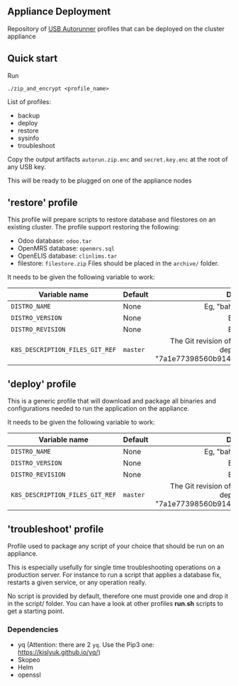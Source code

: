 ## Appliance Deployment

Repository of [USB Autorunner](https://github.com/mekomsolutions/appliance-os/tree/master/roles/usb_autorunner) profiles that can be deployed on the cluster appliance

## Quick start

Run
```
./zip_and_encrypt <profile_name>
```

List of profiles:
- backup
- deploy
- restore
- sysinfo
- troubleshoot

Copy the output artifacts `autorun.zip.enc` and `secret.key.enc` at the root of any USB key.

This will be ready to be plugged on one of the appliance nodes

## 'restore' profile

This profile will prepare scripts to restore database and filestores on an existing cluster.
The profile support restoring the following:
- Odoo database: `odoo.tar`
- OpenMRS database: `openmrs.sql`
- OpenELIS database: `clinlims.tar`
- filestore: `filestore.zip`
Files should be placed in the `archive/` folder.

It needs to be given the following variable to work:

| Variable name      | Default |      Description        |
|--------------------|---------|:-----------------------:|
| `DISTRO_NAME`      | None    | Eg, "bahmni-distro-c2c" |
| `DISTRO_VERSION`   | None    | Eg, "1.0.3"             |
| `DISTRO_REVISION`  | None    | Eg, "1.0.3"             |
| `K8S_DESCRIPTION_FILES_GIT_REF`  | `master`   | The Git revision of the K8s files to be used for deployment. Eg, "7a1e77398560b914ba4a02e19f2b066d55c1347f"

## 'deploy' profile

This is a generic profile that will download and package all binaries and configurations needed to run the application on the appliance.

It needs to be given the following variable to work:

| Variable name      | Default |      Description        |
|--------------------|---------|:-----------------------:|
| `DISTRO_NAME`      | None    | Eg, "bahmni-distro-c2c" |
| `DISTRO_VERSION`   | None    | Eg, "1.0.3"             |
| `DISTRO_REVISION`  | None    | Eg, "1.0.3"             |
| `K8S_DESCRIPTION_FILES_GIT_REF`  | `master`   | The Git revision of the K8s files to be used for deployment. Eg, "7a1e77398560b914ba4a02e19f2b066d55c1347f"             |

## 'troubleshoot' profile

Profile used to package any script of your choice that should be run on an appliance.

This is especially usefully for single time troubleshooting operations on a production server. For instance to run a script that applies a database fix, restarts a given service, or any operation really.

No script is provided by default, therefore one must provide one and drop it in the script/ folder. You can have a look at other profiles **run.sh** scripts to get a starting point.

### Dependencies

- yq (Attention: there are 2 `yq`. Use the Pip3 one: https://kislyuk.github.io/yq/)
- Skopeo
- Helm
- openssl
